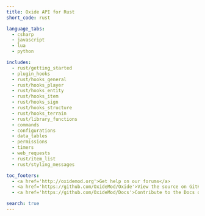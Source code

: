 ```yaml
---
title: Oxide API for Rust
short_code: rust

language_tabs:
  - csharp
  - javascript
  - lua
  - python

includes:
  - rust/getting_started
  - plugin_hooks
  - rust/hooks_general
  - rust/hooks_player
  - rust/hooks_entity
  - rust/hooks_item
  - rust/hooks_sign
  - rust/hooks_structure
  - rust/hooks_terrain
  - rust/library_functions
  - commands
  - configurations
  - data_tables
  - permissions
  - timers
  - web_requests
  - rust/item_list
  - rust/styling_messages

toc_footers:
  - <a href='http://oxidemod.org'>Get help on our forums</a>
  - <a href='https://github.com/OxideMod/Oxide'>View the source on GitHub</a>
  - <a href='https://github.com/OxideMod/Docs'>Contribute to the Docs on GitHub</a>

search: true
---
```


